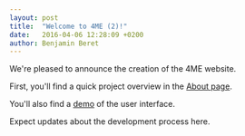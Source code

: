 ```yaml
---
layout: post
title:  "Welcome to 4ME (2)!"
date:   2016-04-06 12:28:09 +0200
author: Benjamin Beret
---
```

We're pleased to announce the creation of the 4ME website.

First, you'll find a quick project overview in the [About page][about-page].

You'll also find a [demo][demo-page] of the user interface.

Expect updates about the development process here.

[about-page]: {{site.baseurl}}/about/
[demo-page]: {{site.baseurl}}/demo/
